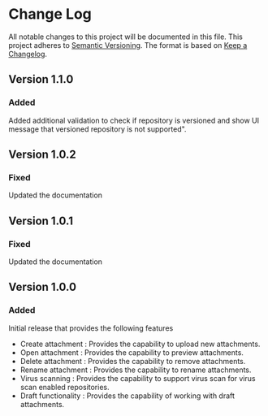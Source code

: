 # Change Log

All notable changes to this project will be documented in this file.
This project adheres to [Semantic Versioning](http://semver.org/).
The format is based on [Keep a Changelog](http://keepachangelog.com/).

## Version 1.1.0

### Added
Added additional validation to check if repository is versioned and show UI message that versioned repository is not supported".

## Version 1.0.2

### Fixed

Updated the documentation

## Version 1.0.1

### Fixed

Updated the documentation 

## Version 1.0.0

### Added

Initial release that provides the following features 

- Create attachment : Provides the capability to upload new attachments.
- Open attachment : Provides the capability to preview attachments.
- Delete attachment : Provides the capability to remove attachments.
- Rename attachment : Provides the capability to rename attachments.
- Virus scanning : Provides the capability to support virus scan for virus scan enabled repositories.
- Draft functionality : Provides the capability of working with draft attachments.